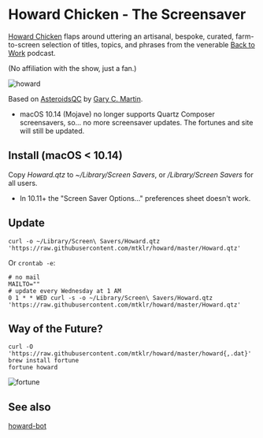 # Howard Chicken - The Screensaver
[Howard Chicken](http://5by5.tv/b2w/126) flaps around uttering an artisanal, bespoke, curated, farm-to-screen selection of titles, topics, and phrases from the venerable [Back to Work](http://5by5.tv/b2w) podcast.

(No affiliation with the show, just a fan.)

![howard](https://mtklr.github.com/images/howard.png)

Based on [AsteroidsQC](http://garycmartin.com/osx/AsteroidsQC.qtz.zip) by [Gary C. Martin](http://osx.garycmartin.com).

* macOS 10.14 (Mojave) no longer supports Quartz Composer screensavers, so... no more screensaver updates. The fortunes and site will still be updated.

## Install (macOS < 10.14)
Copy _Howard.qtz_ to _~/Library/Screen Savers_, or _/Library/Screen Savers_ for all users.

* In 10.11+ the "Screen Saver Options..." preferences sheet doesn't work.

## Update
```console
curl -o ~/Library/Screen\ Savers/Howard.qtz 'https://raw.githubusercontent.com/mtklr/howard/master/Howard.qtz'
```

Or `crontab -e`:

```shell
# no mail
MAILTO=""
# update every Wednesday at 1 AM
0 1 * * WED curl -s -o ~/Library/Screen\ Savers/Howard.qtz 'https://raw.githubusercontent.com/mtklr/howard/master/Howard.qtz'
```

## Way of the Future?
```console
curl -O 'https://raw.githubusercontent.com/mtklr/howard/master/howard{,.dat}'
brew install fortune
fortune howard
```

![fortune](https://mtklr.github.com/images/howard-fortune.png)

## See also
[howard-bot](https://github.com/shoesandsocks/howard-bot)
